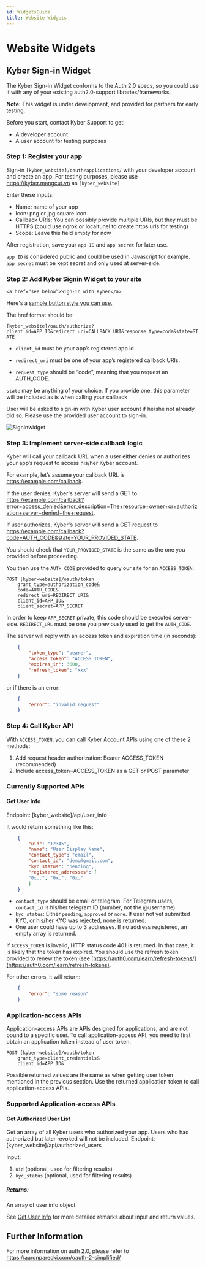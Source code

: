 ```yaml
---
id: WidgetsGuide
title: Website Widgets
---
```

# Website Widgets
## Kyber Sign-in Widget
The Kyber Sign-in Widget conforms to the Auth 2.0 specs, so you could use it with any of your existing auth2.0-support libraries/frameworks.

**Note:** This widget is under development, and provided for partners for early testing.

Before you start, contact Kyber Support to get:
* A developer account
* A user account for testing purposes

### Step 1: Register your app
Sign-in `[kyber_website]/oauth/applications/` with your developer account and create an app. For testing purposes, please use https://kyber.mangcut.vn as `[kyber_website]`

Enter these inputs:
* Name: name of your app
* Icon: png or jpg square icon
* Callback URIs: You can possibly provide multiple URIs, but they must be HTTPS (could use ngrok or localtunel to create https urls for testing)
* Scope: Leave this field empty for now

After registration, save your `app ID` and `app secret` for later use.

`app ID` is considered public and could be used in Javascript for example. `app secret` must be kept secret and only used at server-side.

### Step 2: Add Kyber Signin Widget to your site

`<a href=“see below”>Sign-in with Kyber</a>`

Here's a [sample button style you can use.](https://codepen.io/thith/full/qYQOpX) 

The href format should be:

`[kyber_website]/oauth/authorize?client_id=APP_ID&redirect_uri=CALLBACK_URI&response_type=code&state=STATE`

* `client_id` must be your app’s registered app id.

* `redirect_uri` must be one of your app’s registered callback URIs.

* `request_type` should be “code”, meaning that you request an AUTH_CODE.

`state` may be anything of your choice. If you provide one, this parameter will be included as is when calling your callback

User will be asked to sign-in with Kyber user account if he/she not already did so. Please use the provided user account to sign-in.

![Signinwidget](/uploads/signinwidget.png "Signinwidget")

### Step 3: Implement server-side callback logic
Kyber will call your callback URL when a user either denies or authorizes your app’s request to access his/her Kyber account.

For example, let’s assume your callback URL is https://example.com/callback.

If the user denies, Kyber's server will send a GET to https://example.com/callback?error=access_denied&error_description=The+resource+owner+or+authorization+server+denied+the+request.

If user authorizes, Kyber's server will send a GET request to https://example.com/callback?code=AUTH_CODE&state=YOUR_PROVIDED_STATE.

You should check that `YOUR_PROVIDED_STATE` is the same as the one you provided before proceeding.

You then use the `AUTH_CODE` provided to query our site for an `ACCESS_TOKEN`.

    POST [kyber-website]/oauth/token
        grant_type=authorization_code&
        code=AUTH_CODE&
        redirect_uri=REDIRECT_URI&
        client_id=APP_ID&
        client_secret=APP_SECRET
				
In order to keep `APP_SECRET` private, this code should be executed server-side. `REDIRECT_URL` must be one you previously used to get the `AUTH_CODE`.

The server will reply with an access token and expiration time (in seconds):
```json
    {
        "token_type": "bearer", 
        "access_token": "ACCESS_TOKEN",
        "expires_in": 3600,
        "refresh_token": "xxx"
    }
```
or if there is an error:
```json
    {
        "error": "invalid_request"
    }
```

### Step 4: Call Kyber API
With `ACCESS_TOKEN`, you can call Kyber Account APIs using one of these 2 methods:

1. Add request header authorization: Bearer ACCESS_TOKEN (recommended)
2. Include access_token=ACCESS_TOKEN as a GET or POST parameter

### Currently Supported APIs

#### Get User Info
Endpoint: [kyber_website]/api/user_info

It would return something like this:
```json
    {
        "uid": "12345",
        "name": "User Display Name",
        "contact_type": "email",
        "contact_id": "demo@gmail.com",
        "kyc_status": "pending",
        "registered_addresses": [
        "0x….", "0x…", "0x…"
        ]
    }
```

* `contact_type` should be email or telegram. For Telegram users, `contact_id` is his/her telegram ID (number, not the @username).
* `kyc_status`: Either `pending`, `approved` or `none`. If user not yet submitted KYC, or his/her KYC was rejected, none is returned.
* One user could have up to 3 addresses. If no address registered, an empty array is returned.

If `ACCESS_TOKEN` is invalid, HTTP status code 401 is returned. In that case, it is likely that the token has expired. You should use the refresh token provided to renew the token (see [https://auth0.com/learn/refresh-tokens/](https://auth0.com/learn/refresh-tokens).

For other errors, it will return:
```json
    {
        "error": "some reason"
    }
```

### Application-access APIs
Application-access APIs are APIs designed for applications, and are not bound to a specific user. To call application-access API, you need to first obtain an application token instead of user token.

    POST [kyber-website]/oauth/token
        grant_type=client_credentials&
        client_id=APP_ID&
				
Possible returned values are the same as when getting user token mentioned in the previous section. Use the returned application token to call application-access APIs.

### Supported Application-access APIs
#### Get Authorized User List
Get an array of all Kyber users who authorized your app. Users who had authorized but later revoked will not be included.
Endpoint: [kyber_website]/api/authorized_users

Input:
1. `uid` (optional, used for filtering results)
2. `kyc_status` (optional, used for filtering results)

##### Returns:
An array of user info object.

See [Get User Info](guide-widgets.md#get-user-info) for more detailed remarks about input and return values.

## Further Information
For more information on auth 2.0, please refer to https://aaronparecki.com/oauth-2-simplified/